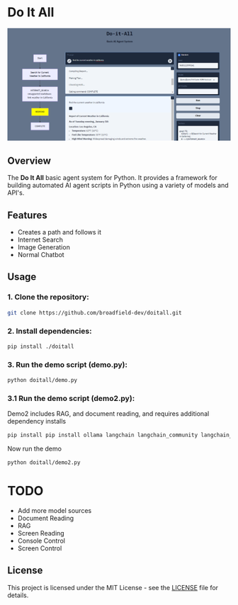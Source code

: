 # Do It All
![Banner](do-it-all-im-1.png)

## Overview
The **Do It All** basic agent system for Python. It provides a framework for building automated AI agent scripts in Python using a variety of models and API's.

## Features
- Creates a path and follows it
- Internet Search
- Image Generation
- Normal Chatbot

## Usage

### 1. Clone the repository:
```bash
git clone https://github.com/broadfield-dev/doitall.git
```

### 2. Install dependencies:
```bash
pip install ./doitall
```

### 3. Run the demo script (demo.py):
```bash
python doitall/demo.py
```
### 3.1 Run the demo script (demo2.py):
Demo2 includes RAG, and document reading, and requires additional dependency installs
```bash
pip install pip install ollama langchain langchain_community langchain_chroma langchain_huggingface pypdf
```
Now run the demo
```bash
python doitall/demo2.py
```

# TODO
- Add more model sources
- Document Reading
- RAG
- Screen Reading
- Console Control
- Screen Control

## License
This project is licensed under the MIT License - see the [LICENSE](LICENSE) file for details.
